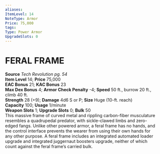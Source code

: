 ```yaml
---
aliases: 
ItemLevel: 14
NoteType: Armor
Price: 75,000
tags: 
Type: Power Armor
UpgradeSlots: 0
---
```

# FERAL FRAME
**Source** _Tech Revolution pg. 54_  
**Item Level** 14; **Price** 75,000  
**EAC Bonus** 21; **KAC Bonus** 23  
**Max Dex Bonus** 4; **Armor Check Penalty** -4; **Speed** 50 ft., burrow 20 ft., climb 40 ft.  
**Strength** 28 (+9); **Damage** 4d6 S or P; **Size** Huge (10-ft. reach)  
**Capacity** 100; **Usage** 1/minute  
**Weapon Slots** 1; **Upgrade Slots** 0; **Bulk** 50  
This massive frame of curved metal and rippling carbon-fiber musculature resembles a quadrupedal predator, with sickle-clawed limbs and zero-edged fangs. Unlike other powered armor, a feral frame has no hands, and the control interface prevents the wearer from using their own hands for any other purpose. A feral frame includes an integrated automated loader upgrade and integrated juggernaut boosters upgrade, neither of which count against the feral frame’s carried bulk.